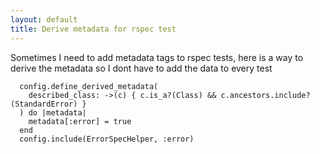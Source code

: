 ```yaml
---
layout: default
title: Derive metadata for rspec test
---
```


Sometimes I need to add metadata tags to rspec tests, here is a way to derive the metadata so I dont have to add the data to every test

```
  config.define_derived_metadata(
    described_class: ->(c) { c.is_a?(Class) && c.ancestors.include?(StandardError) }
  ) do |metadata|
    metadata[:error] = true
  end
  config.include(ErrorSpecHelper, :error)
```

